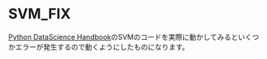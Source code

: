 # SVM_FIX
<a href="https://jakevdp.github.io/PythonDataScienceHandbook/05.07-support-vector-machines.html">Python DataScience Handbook</a>のSVMのコードを実際に動かしてみるといくつかエラーが発生するので動くようにしたものになります。<br>
